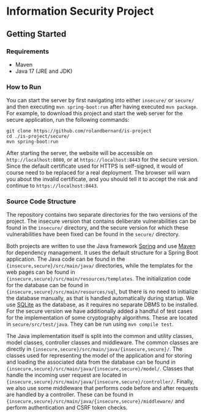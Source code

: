 Information Security Project
============================

## Getting Started

### Requirements

* Maven
* Java 17 (JRE and JDK)

### How to Run

You can start the server by first navigating into either `insecure/` or `secure/` and then executing `mvn spring-boot:run` after having executed `mvn package`. For example, to download this project and start the web server for the secure application, run the following commands:
```
git clone https://github.com/rolandbernard/is-project
cd ./is-project/secure/
mvn spring-boot:run
```
After starting the server, the website will be accessible on `http://localhost:8080`, or at `https://localhost:8443` for the secure version. Since the default certificate used for HTTPS is self-signed, it would of course need to be replaced for a real deployment. The browser will warn you about the invalid certificate, and you should tell it to accept the risk and continue to `https://localhost:8443`.

### Source Code Structure

The repository contains two separate directories for the two versions of the project. The insecure version that contains deliberate vulnerabilities can be found in the `insecure/` directory, and the secure version for which these vulnerabilities have been fixed can be found in the `secure/` directory.

Both projects are written to use the Java framework [Spring](https://spring.io/) and use [Maven](https://maven.apache.org/) for dependency management. It uses the default structure for a Spring Boot application. The Java code can be found in the `{insecure,secure}/src/main/java/` directories, while the templates for the web pages can be found in `{insecure,secure}/src/main/resources/templates`. The initialization code for the database can be found in `{insecure,secure}/src/main/resources/sql`, but there is no need to initialize the database manually, as that is handled automatically during startup. We use [SQLite](https://www.sqlite.org/index.html) as the database, as it requires no separate DBMS to be installed. For the secure version we have additionally added a handful of test cases for the implementation of some cryptography algorithms. These are located in `secure/src/test/java`. They can be run using `mvn compile test`.

The Java implementation itself is split into the common and utility classes, model classes, controller classes and middleware. The common classes are directly in `{insecure,secure}/src/main/java/{insecure,secure}/`. The classes used for representing the model of the application and for storing and loading the associated data from the database can be found in `{insecure,secure}/src/main/java/{insecure,secure}/model/`. Classes that handle the incoming user request are located in `{insecure,secure}/src/main/java/{insecure,secure}/controller/`. Finally, we also use some middleware that performs code before and after requests are handled by a controller. These can be found in `{insecure,secure}/src/main/java/{insecure,secure}/middleware/` and perform authentication and CSRF token checks.

